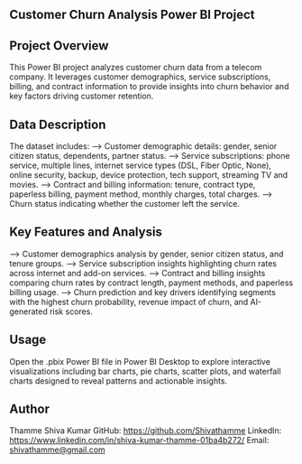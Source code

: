 ## Customer Churn Analysis Power BI Project

## Project Overview
This Power BI project analyzes customer churn data from a telecom company. It leverages customer demographics, service subscriptions, billing, and contract information to provide insights into churn behavior and key factors driving customer retention.

## Data Description

The dataset includes:
--> Customer demographic details: gender, senior citizen status, dependents, partner status.
--> Service subscriptions: phone service, multiple lines, internet service types (DSL, Fiber Optic, None), online security, backup, device protection, tech support, streaming TV and movies.
--> Contract and billing information: tenure, contract type, paperless billing, payment method, monthly charges, total charges.
--> Churn status indicating whether the customer left the service.

## Key Features and Analysis
--> Customer demographics analysis by gender, senior citizen status, and tenure groups.
--> Service subscription insights highlighting churn rates across internet and add-on services.
--> Contract and billing insights comparing churn rates by contract length, payment methods, and paperless billing usage.
--> Churn prediction and key drivers identifying segments with the highest churn probability, revenue impact of churn, and AI-generated risk scores.

## Usage
Open the .pbix Power BI file in Power BI Desktop to explore interactive visualizations including bar charts, pie charts, scatter plots, and waterfall charts designed to reveal patterns and actionable insights.

## Author
Thamme Shiva Kumar
GitHub: https://github.com/Shivathamme
LinkedIn: https://www.linkedin.com/in/shiva-kumar-thamme-01ba4b272/
Email: shivathamme@gmail.com
